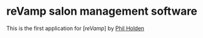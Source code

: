 # reVamp salon management software

This is the first application for
[*reVamp*]
by [Phil Holden](spacebwoy@gmail.com)